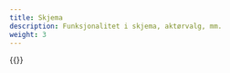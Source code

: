 ```yaml
---
title: Skjema
description: Funksjonalitet i skjema, aktørvalg, mm.
weight: 3
---
```


{{<children description="true" depth="1">}}